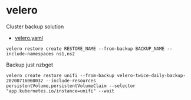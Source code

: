 # velero

Cluster backup solution

* [velero.yaml](velero/velero.yaml)


```
velero restore create RESTORE_NAME --from-backup BACKUP_NAME --include-namespaces ns1,ns2
```

Backup just nzbget
```
velero create restore unifi --from-backup velero-twice-daily-backup-20200716060032 --include-resources persistentVolume,persistentVolumeClaim --selector "app.kubernetes.io/instance=unifi" --wait
```
